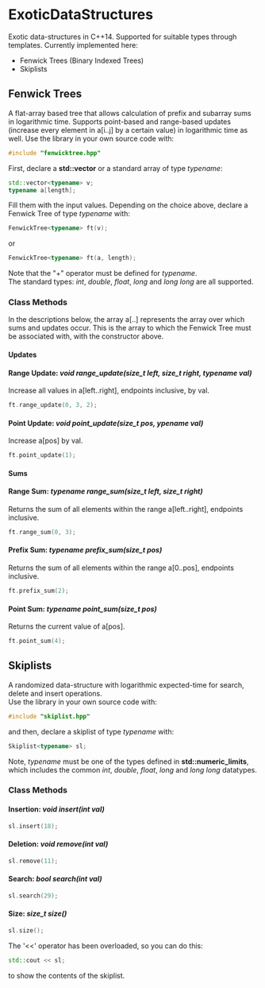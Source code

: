 # ExoticDataStructures
Exotic data-structures in C++14. Supported for suitable types through templates.
Currently implemented here:
* Fenwick Trees (Binary Indexed Trees)
* Skiplists

## Fenwick Trees
A flat-array based tree that allows calculation of prefix and subarray sums in logarithmic time.
Supports point-based and range-based updates (increase every element in a[i..j] by a certain value) in logarithmic time as well.
Use the library in your own source code with:
```cpp
#include "fenwicktree.hpp"
```
First, declare a __std::vector__ or a standard array of type _typename_:
```cpp
std::vector<typename> v;
typename a[length];
```
Fill them with the input values. Depending on the choice above, declare a Fenwick Tree of type _typename_ with:  
```cpp
FenwickTree<typename> ft(v);
```
or
```cpp
FenwickTree<typename> ft(a, length);
```
Note that the "+" operator must be defined for _typename_.   
The standard types:  _int_, _double_, _float_, _long_ and _long long_ are all supported.

### Class Methods
In the descriptions below, the array a[..] represents the array over which sums and updates occur.
This is the array to which the Fenwick Tree must be associated with, with the constructor above.

#### Updates
#### Range Update:  _void range_update(size_t left, size_t right, typename val)_
Increase all values in a[left..right], endpoints inclusive, by val.
```cpp
ft.range_update(0, 3, 2);
```
#### Point Update:  _void point_update(size_t pos, ypename val)_
Increase a[pos] by val.
```cpp
ft.point_update(1);
```

#### Sums
#### Range Sum:  _typename range_sum(size_t left, size_t right)_
Returns the sum of all elements within the range a[left..right], endpoints inclusive.
```cpp
ft.range_sum(0, 3);
```

#### Prefix Sum:  _typename prefix_sum(size_t pos)_
Returns the sum of all elements within the range a[0..pos], endpoints inclusive.
```cpp
ft.prefix_sum(2);
```

#### Point Sum:  _typename point_sum(size_t pos)_
Returns the current value of a[pos].
```cpp
ft.point_sum(4);
```


## Skiplists
A randomized data-structure with logarithmic expected-time for search, delete and insert operations.  
Use the library in your own source code with:
```cpp
#include "skiplist.hpp"
```
and then, declare a skiplist of type _typename_ with:
```cpp
Skiplist<typename> sl;
```
Note,  _typename_ must be one of the types defined in __std::numeric_limits__, which includes the common _int_, _double_, _float_, _long_ and _long long_ datatypes.

### Class Methods
#### Insertion:  _void insert(int val)_
```cpp
sl.insert(18);
```
#### Deletion:  _void remove(int val)_
```cpp
sl.remove(11);
```
#### Search:  _bool search(int val)_
```cpp
sl.search(29);
```
#### Size:  _size_t size()_
```cpp
sl.size();
```

The '<<' operator has been overloaded, so you can do this:
```cpp
std::cout << sl;
```
to show the contents of the skiplist.
